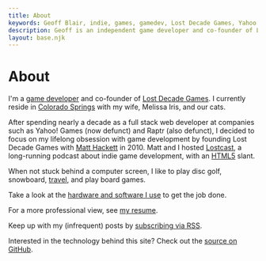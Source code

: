 ```yaml
---
title: About
keywords: Geoff Blair, indie, games, gamedev, Lost Decade Games, Yahoo!, Raptr, snowboarding, full stack web developer, html5, css3, javascript
description: Geoff is an independent game developer and co-founder of Lost Decade Games.
layout: base.njk
---
```


# About

I'm a [game developer](/games/) and co-founder of [Lost Decade Games](http://www.lostdecadegames.com). I currently reside in [Colorado Springs](https://en.wikipedia.org/wiki/Colorado_Springs%2C_Colorado) with my wife, Melissa Iris, and our cats.

After spending nearly a decade as a full stack web developer at companies such as Yahoo! Games (now defunct) and Raptr (also defunct), I decided to focus on my lifelong obsession with game development by founding Lost Decade Games with [Matt Hackett](http://www.richtaur.com) in 2010. Matt and I hosted [Lostcast](http://www.lostdecadegames.com/lostcast/episodes/), a long-running podcast about indie game development, with an [HTML5](https://en.wikipedia.org/wiki/HTML5) slant.

When not stuck behind a computer screen, I like to play disc golf, snowboard, [travel](/blog/new-zealand-2014-day-1/), and play board games.

Take a look at the [hardware and software I use](/uses/) to get the job done.

For a more professional view, see [my resume](/resume/).

Keep up with my (infrequent) posts by [subscribing via RSS](/feed.xml).

Interested in the technology behind this site? Check out the [source on GitHub](https://github.com/geoffb/www.geoffblair.com).
